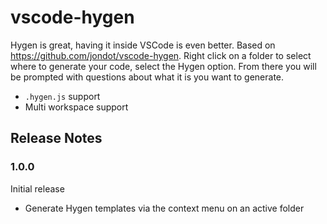 # vscode-hygen

Hygen is great, having it inside VSCode is even better. Based on https://github.com/jondot/vscode-hygen.
Right click on a folder to select where to generate your code, select the Hygen option.
From there you will be prompted with questions about what it is you want to generate.

 - `.hygen.js` support
 - Multi workspace support

## Release Notes
### 1.0.0

Initial release
 - Generate Hygen templates via the context menu on an active folder

